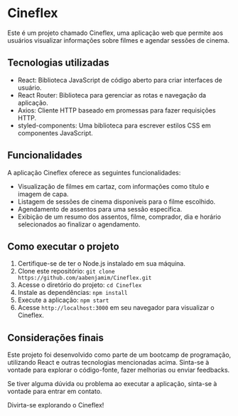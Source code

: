 # Cineflex

Este é um projeto chamado Cineflex, uma aplicação web que permite aos usuários visualizar informações sobre filmes e agendar sessões de cinema.

## Tecnologias utilizadas

- React: Biblioteca JavaScript de código aberto para criar interfaces de usuário.
- React Router: Biblioteca para gerenciar as rotas e navegação da aplicação.
- Axios: Cliente HTTP baseado em promessas para fazer requisições HTTP.
- styled-components: Uma biblioteca para escrever estilos CSS em componentes JavaScript.

## Funcionalidades

A aplicação Cineflex oferece as seguintes funcionalidades:

- Visualização de filmes em cartaz, com informações como título e imagem de capa.
- Listagem de sessões de cinema disponíveis para o filme escolhido.
- Agendamento de assentos para uma sessão específica.
- Exibição de um resumo dos assentos, filme, comprador, dia e horário selecionados ao finalizar o agendamento.

## Como executar o projeto

1. Certifique-se de ter o Node.js instalado em sua máquina.
2. Clone este repositório: `git clone https://github.com/aabenjamim/Cineflex.git`
3. Acesse o diretório do projeto: `cd Cineflex`
4. Instale as dependências: `npm install`
5. Execute a aplicação: `npm start`
6. Acesse `http://localhost:3000` em seu navegador para visualizar o Cineflex.

## Considerações finais

Este projeto foi desenvolvido como parte de um bootcamp de programação, utilizando React e outras tecnologias mencionadas acima. Sinta-se à vontade para explorar o código-fonte, fazer melhorias ou enviar feedbacks.

Se tiver alguma dúvida ou problema ao executar a aplicação, sinta-se à vontade para entrar em contato.

Divirta-se explorando o Cineflex!
